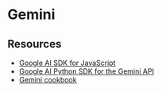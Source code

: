 # Gemini

## Resources

- [Google AI SDK for JavaScript](https://github.com/google-gemini/generative-ai-js)
- [Google AI Python SDK for the Gemini API](https://github.com/google-gemini/generative-ai-python)
- [Gemini cookbook](https://github.com/google-gemini/cookbook)
